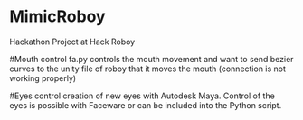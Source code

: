 # MimicRoboy
Hackathon Project at Hack Roboy

#Mouth control
fa.py controls the mouth movement and want to send bezier curves to the unity file of roboy that it moves the mouth (connection is not working properly)

#Eyes control
creation of new eyes with Autodesk Maya.
Control of the eyes is possible with Faceware or can be included into the Python script.

